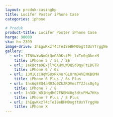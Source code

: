 ```yaml
---
layout: produk-casinghp
title: Lucifer Poster iPhone Case
categories: iphone

# Produk
product-title: Lucifer Poster iPhone Case
harga: 90000
sku: hn-2399
image-drive: 1hEgwKxzT4cTeI8eBHM0ogttUxYTrggNe
gallery:
  - url: 1TNVwYwNmOtQoG8OKstPt_lxTn0qOknrM
    title: iPhone 5 / 5s / SE
  - url: 1akBcta9ExjlY6XHmLWDQSd0qyFtLDGTR
    title: iPhone 6 / 6s
  - url: 13M1CzCHqWS8xRk4urGLUrmD4VENKBOMH
    title: iPhone 6 Plus / 6s Plus
  - url: 1hx6qE8Q4aN03q0ZkZROVmsTYZJss8g4g
    title: iPhone 7 / 8
  - url: 1n3GH_WD1Hqdh07FNBM40g3dtuPMw7KKo
    title: iPhone 7 Plus / 8 Plus
  - url: 1hEgwKxzT4cTeI8eBHM0ogttUxYTrggNe
    title: iPhone X
---
```

